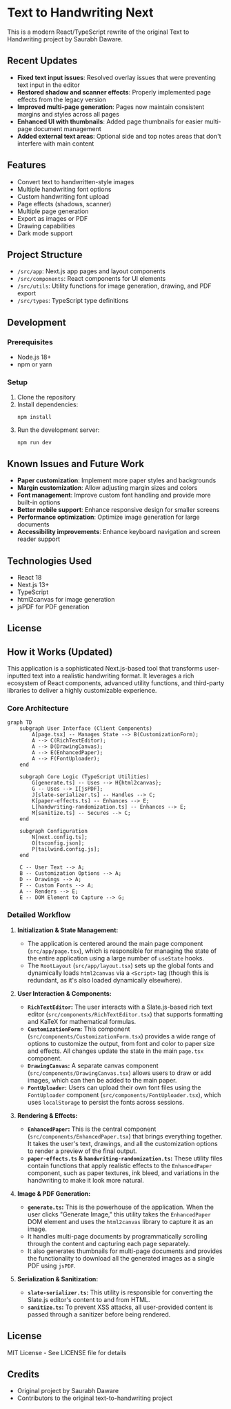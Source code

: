 # Text to Handwriting Next

This is a modern React/TypeScript rewrite of the original Text to Handwriting project by Saurabh Daware.

## Recent Updates

- **Fixed text input issues**: Resolved overlay issues that were preventing text input in the editor
- **Restored shadow and scanner effects**: Properly implemented page effects from the legacy version
- **Improved multi-page generation**: Pages now maintain consistent margins and styles across all pages
- **Enhanced UI with thumbnails**: Added page thumbnails for easier multi-page document management
- **Added external text areas**: Optional side and top notes areas that don't interfere with main content

## Features

- Convert text to handwritten-style images
- Multiple handwriting font options
- Custom handwriting font upload
- Page effects (shadows, scanner)
- Multiple page generation
- Export as images or PDF
- Drawing capabilities
- Dark mode support

## Project Structure

- `/src/app`: Next.js app pages and layout components
- `/src/components`: React components for UI elements
- `/src/utils`: Utility functions for image generation, drawing, and PDF export
- `/src/types`: TypeScript type definitions

## Development

### Prerequisites

- Node.js 18+
- npm or yarn

### Setup

1. Clone the repository
2. Install dependencies:
   ```
   npm install
   ```
3. Run the development server:
   ```
   npm run dev
   ```

## Known Issues and Future Work

- **Paper customization**: Implement more paper styles and backgrounds
- **Margin customization**: Allow adjusting margin sizes and colors
- **Font management**: Improve custom font handling and provide more built-in options
- **Better mobile support**: Enhance responsive design for smaller screens
- **Performance optimization**: Optimize image generation for large documents
- **Accessibility improvements**: Enhance keyboard navigation and screen reader support

## Technologies Used

- React 18
- Next.js 13+
- TypeScript
- html2canvas for image generation
- jsPDF for PDF generation

## License

## How it Works (Updated)

This application is a sophisticated Next.js-based tool that transforms user-inputted text into a realistic handwriting format. It leverages a rich ecosystem of React components, advanced utility functions, and third-party libraries to deliver a highly customizable experience.

### Core Architecture

```mermaid
graph TD
    subgraph User Interface (Client Components)
        A[page.tsx] -- Manages State --> B(CustomizationForm);
        A --> C(RichTextEditor);
        A --> D(DrawingCanvas);
        A --> E(EnhancedPaper);
        A --> F(FontUploader);
    end

    subgraph Core Logic (TypeScript Utilities)
        G[generate.ts] -- Uses --> H{html2canvas};
        G -- Uses --> I[jsPDF];
        J[slate-serializer.ts] -- Handles --> C;
        K[paper-effects.ts] -- Enhances --> E;
        L[handwriting-randomization.ts] -- Enhances --> E;
        M[sanitize.ts] -- Secures --> C;
    end

    subgraph Configuration
        N[next.config.ts];
        O[tsconfig.json];
        P[tailwind.config.js];
    end

    C -- User Text --> A;
    B -- Customization Options --> A;
    D -- Drawings --> A;
    F -- Custom Fonts --> A;
    A -- Renders --> E;
    E -- DOM Element to Capture --> G;
```

### Detailed Workflow

1.  **Initialization & State Management:**
    *   The application is centered around the main page component (`src/app/page.tsx`), which is responsible for managing the state of the entire application using a large number of `useState` hooks.
    *   The `RootLayout` (`src/app/layout.tsx`) sets up the global fonts and dynamically loads `html2canvas` via a `<Script>` tag (though this is redundant, as it's also loaded dynamically elsewhere).

2.  **User Interaction & Components:**
    *   **`RichTextEditor`:** The user interacts with a Slate.js-based rich text editor (`src/components/RichTextEditor.tsx`) that supports formatting and KaTeX for mathematical formulas.
    *   **`CustomizationForm`:** This component (`src/components/CustomizationForm.tsx`) provides a wide range of options to customize the output, from font and color to paper size and effects. All changes update the state in the main `page.tsx` component.
    *   **`DrawingCanvas`:** A separate canvas component (`src/components/DrawingCanvas.tsx`) allows users to draw or add images, which can then be added to the main paper.
    *   **`FontUploader`:** Users can upload their own font files using the `FontUploader` component (`src/components/FontUploader.tsx`), which uses `localStorage` to persist the fonts across sessions.

3.  **Rendering & Effects:**
    *   **`EnhancedPaper`:** This is the central component (`src/components/EnhancedPaper.tsx`) that brings everything together. It takes the user's text, drawings, and all the customization options to render a preview of the final output.
    *   **`paper-effects.ts` & `handwriting-randomization.ts`:** These utility files contain functions that apply realistic effects to the `EnhancedPaper` component, such as paper textures, ink bleed, and variations in the handwriting to make it look more natural.

4.  **Image & PDF Generation:**
    *   **`generate.ts`:** This is the powerhouse of the application. When the user clicks "Generate Image," this utility takes the `EnhancedPaper` DOM element and uses the `html2canvas` library to capture it as an image.
    *   It handles multi-page documents by programmatically scrolling through the content and capturing each page separately.
    *   It also generates thumbnails for multi-page documents and provides the functionality to download all the generated images as a single PDF using `jsPDF`.

5.  **Serialization & Sanitization:**
    *   **`slate-serializer.ts`:** This utility is responsible for converting the Slate.js editor's content to and from HTML.
    *   **`sanitize.ts`:** To prevent XSS attacks, all user-provided content is passed through a sanitizer before being rendered.

## License

MIT License - See LICENSE file for details


## Credits

- Original project by Saurabh Daware
- Contributors to the original text-to-handwriting project
